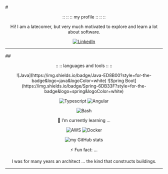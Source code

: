 #<center>:: :: :: my profile :: :: ::</center>



<center>
Hi! I am a latecomer, but very much motivated to explore and learn a lot about software.
	

[![LinkedIn](https://img.shields.io/badge/LinkedIn-0077B5?style=for-the-badge&logo=linkedin&logoColor=white)](https://www.linkedin.com/in/mendes-r/)
</center>

---

##<center>:: :: languages and tools :: ::</center>

<center>
![Java](https://img.shields.io/badge/Java-ED8B00?style=for-the-badge&logo=java&logoColor=white)  ![Spring Boot](https://img.shields.io/badge/Spring-6DB33F?style=for-the-badge&logo=spring&logoColor=white)
	
![Typescript](https://img.shields.io/badge/TypeScript-007ACC?style=for-the-badge&logo=typescript&logoColor=white) ![Angular](https://img.shields.io/badge/Angular-DD0031?style=for-the-badge&logo=angular&logoColor=white)

![Bash](https://img.shields.io/badge/Shell_Script-121011?style=for-the-badge&logo=gnu-bash&logoColor=white)

🌱 I’m currently learning ...

![AWS](https://img.shields.io/badge/Amazon_AWS-FF9900?style=for-the-badge&logo=amazonaws&logoColor=white)
![Docker](https://img.shields.io/badge/Docker-2CA5E0?style=for-the-badge&logo=docker&logoColor=white)

![my GitHub stats](https://github-readme-stats.vercel.app/api?username=mendes-r&theme=vue&show_icons=true) 

⚡ Fun fact: ...

I was for many years an architect ... the kind that constructs buildings.

</center>

---

